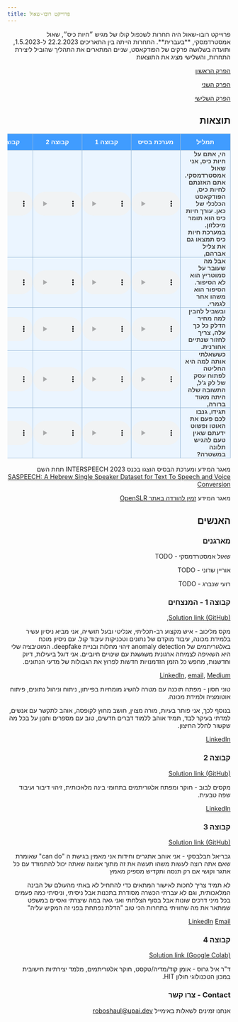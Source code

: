 ```yaml
---
title: פרוייקט רובו-שאול
---
```

<style type="text/css">
  .tg {
    border-collapse: collapse;
    border-color: #9ABAD9;
    border-spacing: 0;
  }

  .tg td {
    background-color: #EBF5FF;
    border-color: #9ABAD9;
    border-style: solid;
    border-width: 1px;
    color: #444;
    font-family: Arial, sans-serif;
    font-size: 14px;
    overflow: hidden;
    padding: 0px 0px;
    word-break: normal;
    font-weight: bold;
    vertical-align: middle;
    horizontal-align: center;
    /*white-space: nowrap;*/
    white-space: normal;
    text-align: center
  }
  .tg td:first-child {
    padding: 0px 10px;
    direction: rtl;
    text-align: right;
  }

  .tg th {
    background-color: #409cff;
    border-color: #9ABAD9;
    border-style: solid;
    border-width: 1px;
    color: #fff;
    font-family: Arial, sans-serif;
    font-size: 14px;
    font-weight: normal;
    overflow: hidden;
    padding: 0px 20px;
    word-break: normal;
    font-weight: bold;
    vertical-align: middle;
    horizontal-align: center;
    white-space: nowrap;
    padding: 10px;
    margin: auto;
    text-align: center;
  }

  .tg .tg-0pky {
    border-color: inherit;
    text-align: center;
    vertical-align: top,
  }

  .tg .tg-fymr {
    border-color: inherit;
    font-weight: bold;
    text-align: center;
    vertical-align: top
  }
  .slider {
  -webkit-appearance: none;
  width: 75%;
  height: 15px;
  border-radius: 5px;
  background: #d3d3d3;
  outline: none;
  opacity: 0.7;
  -webkit-transition: .2s;
  transition: opacity .2s;
}

.slider::-webkit-slider-thumb {
  -webkit-appearance: none;
  appearance: none;
  width: 25px;
  height: 25px;
  border-radius: 50%;
  background: #409cff;
  cursor: pointer;
}

.slider::-moz-range-thumb {
  width: 25px;
  height: 25px;
  border-radius: 50%;
  background: #409cff;
  cursor: pointer;
}

audio {
    width: 110px;
}
</style>
<div dir="rtl" markdown="1">
פרוייקט רובו-שאול היה תחרות לשכפול קולו של מגיש ״חיות כיס״, שאול אמסטרדמסקי, **בעברית**. התחרות הייתה בין התאריכים 22.2.2023 ל-1.5.2023, ותועדה בשלושה פרקים של הפודקאסט, שניים המתארים את התהליך שהוביל ליצירת התחרות, והשלישי מציג את התוצאות

[הפרק הראשון](https://omny.fm/shows/hayot-kiss/257)

[הפרק השני](https://omny.fm/shows/hayot-kiss/258)

[הפרק השלישי](https://omny.fm/shows/hayot-kiss/274)

## תוצאות

<table border="0" class="dataframe tg">
  <thead>
    <tr style="text-align: center;">
      <th>תמליל</th>
      <th>מערכת בסיס</th>
      <th>קבוצה 1</th>
      <th>קבוצה 2</th>
      <th>קבוצה 3</th>
      <th>קבוצה 4</th>
    </tr>
  </thead>
  <tbody>
    <tr>
      <td>הי, אתם על חיות כיס, אני שאול אמסטרדמסקי.
אתם האזנתם לחיות כיס, הפודקאסט הכלכלי של כאן.
עורך חיות כיס הוא תומר מיכלזון.
במערכת חיות כיס תמצאו גם את צליל אברהם,</td>
      <td><audio id="audio-small" controls>
    <source src="audio/baseline/1_opening_baseline.wav" type="audio/wav">
</audio></td>
      <td><audio id="audio-small" controls>
    <source src="audio/team_1/1_opening_maxim_melichov_and_tony_hasson.wav" type="audio/wav">
</audio></td>
      <td><audio id="audio-small" controls>
    <source src="audio/team_2/1_opening_maxim_lvov.wav" type="audio/wav">
</audio></td>
      <td><audio id="audio-small" controls>
    <source src="audio/team_3/1_opening_ gaby.wav" type="audio/wav">
</audio></td>
      <td><audio id="audio-small" controls>
    <source src="audio/team_4/1_opening_gruss.wav" type="audio/wav">
</audio></td>
    </tr>
    <tr>
      <td>אבל מה שעובר על סמוטריץ הוא לא הסיפור. הסיפור הוא משהו אחר לגמרי.</td>
      <td><audio id="audio-small" controls>
    <source src="audio/baseline/2_story_baseline.wav" type="audio/wav">
</audio></td>
      <td><audio id="audio-small" controls>
    <source src="audio/team_1/2_story_maxim_melichov_tony_hasson.wav" type="audio/wav">
</audio></td>
      <td><audio id="audio-small" controls>
    <source src="audio/team_2/2_story_maxim_lvov.wav" type="audio/wav">
</audio></td>
      <td><audio id="audio-small" controls>
    <source src="audio/team_3/2_story_gaby.wav" type="audio/wav">
</audio></td>
      <td><audio id="audio-small" controls>
    <source src="audio/team_4/2_story_gruss.wav" type="audio/wav">
</audio></td>
    </tr>
    <tr>
      <td>ובשביל להבין למה מחיר הדלק כל כך עלה, צריך לחזור שנתיים אחורנית.</td>
      <td><audio id="audio-small" controls>
    <source src="audio/baseline/3_prices_baseline.wav" type="audio/wav">
</audio></td>
      <td><audio id="audio-small" controls>
    <source src="audio/team_1/3_prices_maxim_melichov_tony_hasson.wav" type="audio/wav">
</audio></td>
      <td><audio id="audio-small" controls>
    <source src="audio/team_2/3_prices_maxim_lvov.wav" type="audio/wav">
</audio></td>
      <td><audio id="audio-small" controls>
    <source src="audio/team_3/3_prices_gaby.wav" type="audio/wav">
</audio></td>
      <td><audio id="audio-small" controls>
    <source src="audio/team_4/3_prices_gruss.wav" type="audio/wav">
</audio></td>
    </tr>
    <tr>
      <td>כששאלתי אותה למה היא החליטה לפתוח עסק של לק ג'ל, התשובה שלה היתה מאוד ברורה,</td>
      <td><audio id="audio-small" controls>
    <source src="audio/baseline/4_nailpolish_baseline.wav" type="audio/wav">
</audio></td>
      <td><audio id="audio-small" controls>
    <source src="audio/team_1/4_nailpolish_maxim_melichov_tony_hasson.wav" type="audio/wav">
</audio></td>
      <td><audio id="audio-small" controls>
    <source src="audio/team_2/4_nailpolish_maxim_lvov.wav" type="audio/wav">
</audio></td>
      <td><audio id="audio-small" controls>
    <source src="audio/team_3/4_nailpolish_gaby.wav" type="audio/wav">
</audio></td>
      <td><audio id="audio-small" controls>
    <source src="audio/team_4/4_nailpolish_gruss.wav" type="audio/wav">
</audio></td>
    </tr>
    <tr>
      <td>תגידו, גנבו לכם פעם את האוטו ופשוט ידעתם שאין טעם להגיש תלונה במשטרה?</td>
      <td><audio id="audio-small" controls>
    <source src="audio/baseline/5_police_baseline.wav" type="audio/wav">
</audio></td>
      <td><audio id="audio-small" controls>
    <source src="audio/team_1/5_police_maxim_melichov_tony_hasson.wav" type="audio/wav">
</audio></td>
      <td><audio id="audio-small" controls>
    <source src="audio/team_2/5_police_maxim_lvov.wav" type="audio/wav">
</audio></td>
      <td><audio id="audio-small" controls>
    <source src="audio/team_3/5_police_gaby.wav" type="audio/wav">
</audio></td>
      <td><audio id="audio-small" controls>
    <source src="audio/team_4/5_police_gruss.wav" type="audio/wav">
</audio></td>
    </tr>
  </tbody>
</table>

מאגר המידע ומערכת הבסיס הוצגו בכנס  INTERSPEECH 2023 תחת השם [SASPEECH: A Hebrew Single Speaker Dataset for Text To Speech and Voice Conversion](TODO)

מאגר המידע  [זמין להורדה באתר OpenSLR](http://openslr.org/134/)

## האנשים

### מארגנים
שאול אמסטרדמסקי - TODO

אוריין שרוני - TODO

רועי שנברג - TODO
### קבוצה 1 - המנצחים
[Solution link (GitHub)](https://github.com/maxmelichov/Text-To-speech), 

מקס מליכוב - איש מקצוע רב-תכליתי, אנליטי ובעל תושייה, אני מביא ניסיון עשיר בלמידת מכונה, עיבוד מוקדם של נתונים וטכניקות עיבוד קול. עם ניסיון מוכח באלגוריתמים של anomaly detection זיהוי מחלות ובניית deepfake. 
המוטיבציה שלי היא השאיפה לצמיחה ארגונית משגשגת עם שינויים חיוביים. אני דוגל ביעילות, דיוק וחדשנות, מחפש כל הזמן הזדמנויות חדשות לפרוץ את הגבולות של מדעי הנתונים.

[LinkedIn](https://www.linkedin.com/in/max-melichov/), [email](mailto:Maxme006@gmail.com), [Medium](https://medium.com/@maxme006)

טוני חסון - מפתח תוכנה עם מטרה להשיג מומחיות בפייתון, ניתוח וניהול נתונים, פיתוח אוטומציה ולמידת מכונה.

בנוסף לכך, אני פותר בעיות, מורה מצוין, חושב מחוץ לקופסה, אוהב לתקשר עם אנשים, למדתי בעיקר לבד, תמיד אוהב ללמוד דברים חדשים,
טוב עם מספרים וחנון על בכל מה שקשור לחלל החיצון.

[LinkedIn](https://www.linkedin.com/in/tony-hasson-a14402205/)

### קבוצה 2
[Solution link (GitHub)](https://github.com/maxlvov/roboshaul_tts_vc)

מקסים לבוב - חוקר ומפתח אלגוריתמים בתחומי בינה מלאכותית, זיהוי דיבור ועיבוד שפה טבעית.

[LinkedIn](https://www.linkedin.com/in/maxim-lvov-a0042a8b/)


### קבוצה 3
[Solution link (GitHub)](https://github.com/gabykh1/Robo-Shaul)

גבריאל חבלבסקי - אני אוהב אתגרים וחידות
אני מאמין בגישת ה "can do" שאומרת שאם אתה רוצה לעשות משהו תעשה את זה
מתוך אמונה שאתה יכול להתמודד עם כל אתגר וקושי אם רק תנסה ותקדיש מספיק מאמץ

לא תמיד צריך לחכות לאישור המתאים כדי להתחיל
לא באתי מהעולם של הבינה המלאכותית, וגם לא עברתי הכשרה מסודרת בתכנות
אבל ניסיתי, וניסיתי כמה פעמים בכל מיני דרכים שונות
אבל בסוף הצלחתי ואני גאה במה שיצרתי
ואסיים במשפט שמתאר את מה שחוויתי בתחרות הכי טוב
"הדלת נפתחת בפני זה המקיש עליה"

[LinkedIn](https://www.linkedin.com/in/gabriel-khvalevsky/) [Email](mailto:gaby2002yo@gmail.com)
### קבוצה 4
[Solution link (Google Colab)](http://bit.ly/roboshaul)

ד"ר איל גרוּס - אומן קוד/מדיה/טקסט, חוקר אלגוריתמים, מלמד יצירתיות חישובית במכון הטכנולוגי חולון HIT.

### Contact - צרו קשר

אנחנו זמינים לשאלות באימייל [roboshaul@upai.dev](mailto:roboshaul@upai.dev)

</div>